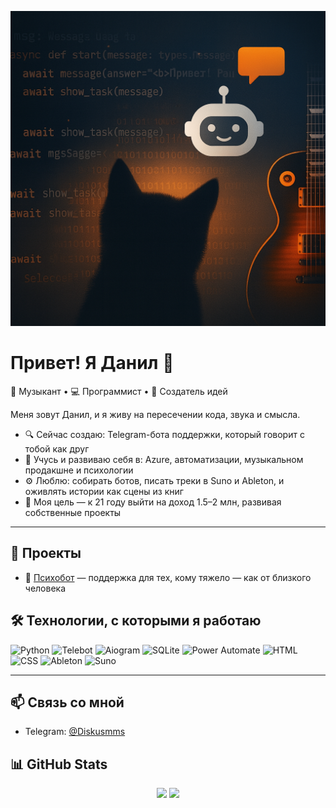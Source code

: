 <p align="center">
  <img src="https://github.com/Dente22/Dente22/blob/main/ChatGPT%20Image%2028%20%D0%B8%D1%8E%D0%BB.%202025%20%D0%B3.,%2016_48_34.png?raw=true" />
</p>

# Привет! Я Данил 👋

🎸 Музыкант • 💻 Программист • 🎨 Создатель идей

Меня зовут Данил, и я живу на пересечении кода, звука и смысла.

- 🔍 Сейчас создаю: Telegram-бота поддержки, который говорит с тобой как друг
- 🌌 Учусь и развиваю себя в: Azure, автоматизации, музыкальном продакшне и психологии
- ⚙️ Люблю: собирать ботов, писать треки в Suno и Ableton, и оживлять истории как сцены из книг
- 🎯 Моя цель — к 21 году выйти на доход 1.5–2 млн, развивая собственные проекты

---

## 🚀 Проекты
- 🧠 [Психобот](https://github.com/твоя-ссылка) — поддержка для тех, кому тяжело — как от близкого человека

## 🛠️ Технологии, с которыми я работаю

![Python](https://img.shields.io/badge/-Python-333?logo=python)
![Telebot](https://img.shields.io/badge/-Telebot-333?logo=telegram)
![Aiogram](https://img.shields.io/badge/-Aiogram-333?logo=telegram)
![SQLite](https://img.shields.io/badge/-SQLite-333?logo=sqlite)
![Power Automate](https://img.shields.io/badge/-Power%20Automate-333?logo=microsoft)
![HTML](https://img.shields.io/badge/-HTML-333?logo=html5)
![CSS](https://img.shields.io/badge/-CSS-333?logo=css3)
![Ableton](https://img.shields.io/badge/-Ableton%20Live-333?logo=abletonlive)
![Suno](https://img.shields.io/badge/-Suno.ai-333)

---

## 📫 Связь со мной

- Telegram: [@Diskusmms](https://t.me/Diskusmms)

## 📊 GitHub Stats

<p align="center">
  <img src="https://github-readme-stats.vercel.app/api?username=Dente22&show_icons=true&theme=dracula" />
  <img src="https://github-readme-stats.vercel.app/api/top-langs/?username=Dente22&layout=compact&theme=dracula" />
</p>


